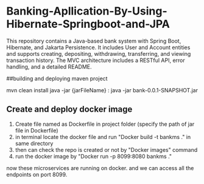 # Banking-Apllication-By-Using-Hibernate-Springboot-and-JPA
This repository contains a Java-based bank system with Spring Boot, Hibernate, and Jakarta Persistence. It includes User and Account entities and supports creating, depositing, withdrawing, transferring, and viewing transaction history. The MVC architecture includes a RESTful API, error handling, and a detailed README.



##building and deploying maven project

mvn clean install
java -jar {jarFileName} : java -jar bank-0.0.1-SNAPSHOT.jar


## Create and deploy docker image

1. Create file named as Dockerfile in project folder (specify the path of jar file in Dockerfile) 
2. in terminal locate the docker file and run "Docker build -t bankms ." in same directory
3. then can check the repo is created or not by "Docker images" command
4. run the docker image by "Docker run -p 8099:8080 bankms ."

now these microservices are running on docker. and we can access all the endpoints on port 8099.
